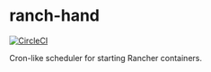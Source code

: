 # ranch-hand

[![CircleCI](https://circleci.com/gh/LateRoomsGroup/ranch-hand.svg?style=svg)](https://circleci.com/gh/LateRoomsGroup/ranch-hand)

Cron-like scheduler for starting Rancher containers.
